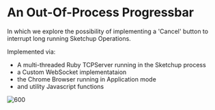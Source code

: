 # An Out-Of-Process Progressbar

In which we explore the possibility of implementing a 'Cancel' button to interrupt long running Sketchup Operations.

Implemented via:
- A multi-threaded Ruby TCPServer running in the Sketchup process
- a Custom WebSocket implementataion
- the Chrome Browser running in Application mode
- and utility Javascript functions



![600](https://user-images.githubusercontent.com/88683212/138324512-61a03287-117e-47b3-8759-9785583626e8.gif)

